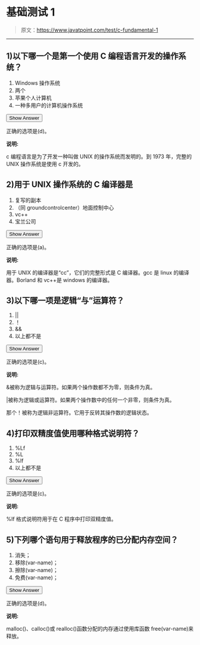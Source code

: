 # 基础测试 1

> 原文：<https://www.javatpoint.com/test/c-fundamental-1>

* * *

## 1)以下哪一个是第一个使用 C 编程语言开发的操作系统？

1.  Windows 操作系统
2.  两个
3.  苹果个人计算机
4.  一种多用户的计算机操作系统

<button class="showanswer" onclick="showhide(1)">Show Answer</button>

正确的选项是(d)。

**说明:**

c 编程语言是为了开发一种叫做 UNIX 的操作系统而发明的。到 1973 年，完整的 UNIX 操作系统是使用 c 开发的。

## 2)用于 UNIX 操作系统的 C 编译器是

1.  复写的副本
2.  （同 groundcontrolcenter）地面控制中心
3.  vc++
4.  宝兰公司

<button class="showanswer" onclick="showhide(2)">Show Answer</button>

正确的选项是(a)。

**说明:**

用于 UNIX 的编译器是“cc”，它们的完整形式是 C 编译器。gcc 是 linux 的编译器。Borland 和 vc++是 windows 的编译器。

## 3)以下哪一项是逻辑“与”运算符？

1.  ||
2.  ！
3.  &&
4.  以上都不是

<button class="showanswer" onclick="showhide(3)">Show Answer</button>

正确的选项是(c)。

**说明:**

&被称为逻辑与运算符。如果两个操作数都不为零，则条件为真。

|被称为逻辑或运算符。如果两个操作数中的任何一个非零，则条件为真。

那个！被称为逻辑非运算符。它用于反转其操作数的逻辑状态。

## 4)打印双精度值使用哪种格式说明符？

1.  %Lf
2.  %L
3.  %lf
4.  以上都不是

<button class="showanswer" onclick="showhide(4)">Show Answer</button>

正确的选项是(c)。

**说明:**

%lf 格式说明符用于在 C 程序中打印双精度值。

## 5)下列哪个语句用于释放程序的已分配内存空间？

1.  消失；
2.  移除(var-name)；
3.  擦除(var-name)；
4.  免费(var-name)；

<button class="showanswer" onclick="showhide(5)">Show Answer</button>

正确的选项是(d)。

**说明:**

malloc()、calloc()或 realloc()函数分配的内存通过使用库函数 free(var-name)来释放。